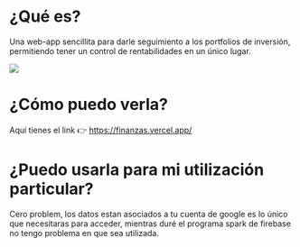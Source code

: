 # ¿Qué es?
Una web-app sencillita para darle seguimiento a los portfolios de inversión, permitiendo tener un control de rentabilidades en un único lugar. 

![](https://github.com/Alci6/finanzas/blob/37de29e5539522e4149a7fc3b0e7b2a9a6fdcba5/finanz.gif)



# ¿Cómo puedo verla?

Aquí tienes el link 👉 https://finanzas.vercel.app/

# ¿Puedo usarla para mi utilización particular?

Cero problem, los datos estan asociados a tu cuenta de google es lo único que necesitaras para acceder, mientras duré el programa spark de firebase no tengo problema en que sea utilizada. 
